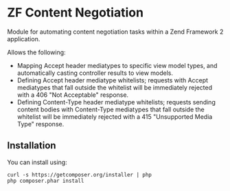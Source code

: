 ZF Content Negotiation
======================
Module for automating content negotiation tasks within a Zend Framework 2
application.

Allows the following:

- Mapping Accept header mediatypes to specific view model types, and
  automatically casting controller results to view models.
- Defining Accept header mediatype whitelists; requests with Accept mediatypes
  that fall outside the whitelist will be immediately rejected with a 406 "Not
  Acceptable" response.
- Defining Content-Type header mediatype whitelists; requests sending content
  bodies with Content-Type mediatypes that fall outside the whitelist will be
  immediately rejected with a 415 "Unsupported Media Type" response.


Installation
------------

You can install using:

```
curl -s https://getcomposer.org/installer | php
php composer.phar install
```
